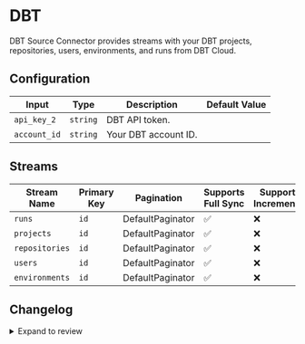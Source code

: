 # DBT

DBT Source Connector provides streams with your DBT projects, repositories, users, environments, and runs from DBT Cloud.

## Configuration

| Input | Type | Description | Default Value |
|-------|------|-------------|---------------|
| `api_key_2` | `string` | DBT API token.  |  |
| `account_id` | `string` | Your DBT account ID.  |  |

## Streams
| Stream Name | Primary Key | Pagination | Supports Full Sync | Supports Incremental |
|-------------|-------------|------------|---------------------|----------------------|
| `runs` | `id` | DefaultPaginator | ✅ |  ❌  |
| `projects` | `id` | DefaultPaginator | ✅ |  ❌  |
| `repositories` | `id` | DefaultPaginator | ✅ |  ❌  |
| `users` | `id` | DefaultPaginator | ✅ |  ❌  |
| `environments` | `id` | DefaultPaginator | ✅ |  ❌  |


## Changelog

<details>
  <summary>Expand to review</summary>

| Version | Date | Pull Request | Subject |
|---------|------|--------------|---------|
| 0.0.31 | 2025-09-02 | [65877](https://github.com/airbytehq/airbyte/pull/65877) | Update dependencies |
| 0.0.30 | 2025-08-23 | [65241](https://github.com/airbytehq/airbyte/pull/65241) | Update dependencies |
| 0.0.29 | 2025-08-09 | [64683](https://github.com/airbytehq/airbyte/pull/64683) | Update dependencies |
| 0.0.28 | 2025-08-02 | [64307](https://github.com/airbytehq/airbyte/pull/64307) | Update dependencies |
| 0.0.27 | 2025-07-26 | [64023](https://github.com/airbytehq/airbyte/pull/64023) | Update dependencies |
| 0.0.26 | 2025-07-19 | [63605](https://github.com/airbytehq/airbyte/pull/63605) | Update dependencies |
| 0.0.25 | 2025-07-12 | [62977](https://github.com/airbytehq/airbyte/pull/62977) | Update dependencies |
| 0.0.24 | 2025-07-05 | [62768](https://github.com/airbytehq/airbyte/pull/62768) | Update dependencies |
| 0.0.23 | 2025-06-28 | [62323](https://github.com/airbytehq/airbyte/pull/62323) | Update dependencies |
| 0.0.22 | 2025-06-22 | [61995](https://github.com/airbytehq/airbyte/pull/61995) | Update dependencies |
| 0.0.21 | 2025-06-14 | [61190](https://github.com/airbytehq/airbyte/pull/61190) | Update dependencies |
| 0.0.20 | 2025-05-24 | [60364](https://github.com/airbytehq/airbyte/pull/60364) | Update dependencies |
| 0.0.19 | 2025-05-10 | [59951](https://github.com/airbytehq/airbyte/pull/59951) | Update dependencies |
| 0.0.18 | 2025-05-03 | [59432](https://github.com/airbytehq/airbyte/pull/59432) | Update dependencies |
| 0.0.17 | 2025-04-26 | [58848](https://github.com/airbytehq/airbyte/pull/58848) | Update dependencies |
| 0.0.16 | 2025-04-19 | [57768](https://github.com/airbytehq/airbyte/pull/57768) | Update dependencies |
| 0.0.15 | 2025-04-05 | [57224](https://github.com/airbytehq/airbyte/pull/57224) | Update dependencies |
| 0.0.14 | 2025-03-29 | [56540](https://github.com/airbytehq/airbyte/pull/56540) | Update dependencies |
| 0.0.13 | 2025-03-22 | [55990](https://github.com/airbytehq/airbyte/pull/55990) | Update dependencies |
| 0.0.12 | 2025-03-08 | [55323](https://github.com/airbytehq/airbyte/pull/55323) | Update dependencies |
| 0.0.11 | 2025-03-01 | [54959](https://github.com/airbytehq/airbyte/pull/54959) | Update dependencies |
| 0.0.10 | 2025-02-22 | [54390](https://github.com/airbytehq/airbyte/pull/54390) | Update dependencies |
| 0.0.9 | 2025-02-15 | [53775](https://github.com/airbytehq/airbyte/pull/53775) | Update dependencies |
| 0.0.8 | 2025-02-08 | [51624](https://github.com/airbytehq/airbyte/pull/51624) | Update dependencies |
| 0.0.7 | 2025-01-11 | [51086](https://github.com/airbytehq/airbyte/pull/51086) | Update dependencies |
| 0.0.6 | 2024-12-28 | [50556](https://github.com/airbytehq/airbyte/pull/50556) | Update dependencies |
| 0.0.5 | 2024-12-21 | [50035](https://github.com/airbytehq/airbyte/pull/50035) | Update dependencies |
| 0.0.4 | 2024-12-14 | [49499](https://github.com/airbytehq/airbyte/pull/49499) | Update dependencies |
| 0.0.3 | 2024-12-12 | [47748](https://github.com/airbytehq/airbyte/pull/47748) | Update dependencies |
| 0.0.2 | 2024-10-28 | [47460](https://github.com/airbytehq/airbyte/pull/47460) | Update dependencies |
| 0.0.1 | 2024-08-22 | | Initial release by natikgadzhi via Connector Builder |

</details>
